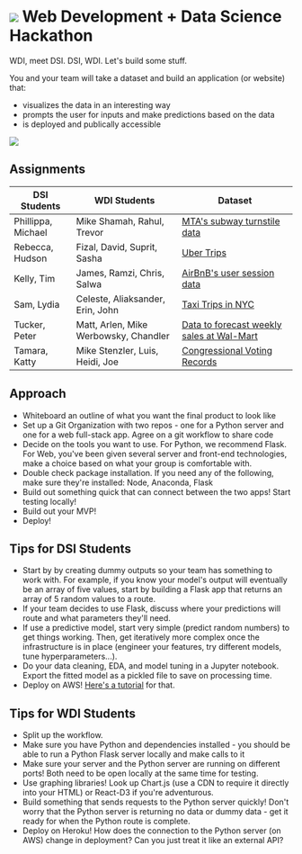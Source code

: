# ![](https://ga-dash.s3.amazonaws.com/production/assets/logo-9f88ae6c9c3871690e33280fcf557f33.png) Web Development + Data Science Hackathon

WDI, meet DSI. DSI, WDI. Let's build some stuff.

You and your team will take a dataset and build an application (or website) that:
- visualizes the data in an interesting way
- prompts the user for inputs and make predictions based on the data
- is deployed and publically accessible

![](http://pppre.s3.amazonaws.com/2e5adf67004f3eea/5bf13f68c7e34663baf32d1e22cb4fef.jpg)

## Assignments

| DSI Students | WDI Students | Dataset |  
|--------------|--------------|---------|
| Phillippa, Michael | Mike Shamah, Rahul, Trevor | [MTA's subway turnstile data](http://web.mta.info/developers/turnstile.html) |  
| Rebecca, Hudson | Fizal, David, Suprit, Sasha | [Uber Trips](https://github.com/fivethirtyeight/uber-tlc-foil-response) |  
| Kelly, Tim | James, Ramzi, Chris, Salwa | [AirBnB's user session data](http://databits.io/challenges/airbnb-user-pathways-challenge) |  
| Sam, Lydia | Celeste, Aliaksander, Erin, John | [Taxi Trips in NYC](http://www.nyc.gov/html/tlc/html/about/trip_record_data.shtml) |  
| Tucker, Peter | Matt, Arlen, Mike Werbowsky, Chandler | [Data to forecast weekly sales at Wal-Mart](https://www.kaggle.com/c/walmart-recruiting-store-sales-forecasting/data) |  
| Tamara, Katty | Mike Stenzler, Luis, Heidi, Joe | [Congressional Voting Records](http://archive.ics.uci.edu/ml/datasets/Congressional+Voting+Records) |

## Approach
- Whiteboard an outline of what you want the final product to look like
- Set up a Git Organization with two repos - one for a Python server and one for a web full-stack app. Agree on a git workflow to share code
- Decide on the tools you want to use. For Python, we recommend Flask. For Web, you've been given several server and front-end technologies, make a choice based on what your group is comfortable with.
- Double check package installation. If you need any of the following, make sure they're installed: Node, Anaconda, Flask
- Build out something quick that can connect between the two apps! Start testing locally!
- Build out your MVP!
- Deploy!

## Tips for DSI Students
- Start by by creating dummy outputs so your team has something to work with. For example, if you know your model's output will eventually be an array of five values, start by building a Flask app that returns an array of 5 random values to a route.
- If your team decides to use Flask, discuss where your predictions will route and what parameters they'll need.
- If use a predictive model, start very simple (predict random numbers) to get things working. Then, get iteratively more complex once the infrastructure is in place (engineer your features, try different models, tune hyperparameters...).
- Do your data cleaning, EDA, and model tuning in a Jupyter notebook. Export the fitted model as a pickled file to save on processing time.
- Deploy on AWS! [Here's a tutorial](aws-flask-tutorial.md) for that.

## Tips for WDI Students
- Split up the workflow.
- Make sure you have Python and dependencies installed - you should be able to run a Python Flask server locally and make calls to it
- Make sure your server and the Python server are running on different ports! Both need to be open locally at the same time for testing.
- Use graphing libraries! Look up Chart.js (use a CDN to require it directly into your HTML) or React-D3 if you're adventurous.
- Build something that sends requests to the Python server quickly! Don't worry that the Python server is returning no data or dummy data - get it ready for when the Python route is complete.
- Deploy on Heroku! How does the connection to the Python server (on AWS) change in deployment? Can you just treat it like an external API?
